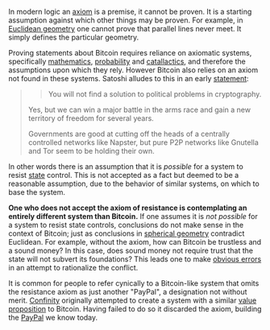 In modern logic an [axiom](https://en.wikipedia.org/wiki/Axiom) is a premise, it cannot be proven. It is a starting assumption against which other things may be proven. For example, in [Euclidean geometry](https://en.wikipedia.org/wiki/Euclidean_geometry) one cannot prove that parallel lines never meet. It simply defines the particular geometry.

Proving statements about Bitcoin requires reliance on axiomatic systems, specifically [mathematics](https://en.wikipedia.org/wiki/Zermelo%E2%80%93Fraenkel_set_theory), [probability](https://en.wikipedia.org/wiki/Probability_axioms) and [catallactics](https://en.wikipedia.org/wiki/Catallactics), and therefore the assumptions upon which they rely. However Bitcoin also relies on an axiom not found in these systems. Satoshi alludes to this in an early [statement](http://satoshi.nakamotoinstitute.org/emails/cryptography/4):

>> You will not find a solution to political problems in cryptography.
>
> Yes, but we can win a major battle in the arms race and gain a new territory of freedom for several years.
>
> Governments are good at cutting off the heads of a centrally controlled networks like Napster, but pure P2P networks like Gnutella and Tor seem to be holding their own.

In other words there is an assumption that it is *possible* for a system to resist [state](Glossary#state) control. This is not accepted as a fact but deemed to be a reasonable assumption, due to the behavior of similar systems, on which to base the system.

**One who does not accept the axiom of resistance is contemplating an entirely different system than Bitcoin.** If one assumes it is *not possible* for a system to resist state controls, conclusions do not make sense in the context of Bitcoin; just as conclusions in [spherical geometry](https://en.wikipedia.org/wiki/Spherical_geometry) contradict Euclidean. For example, without the axiom, how can Bitcoin be trustless and a sound money? In this case, does sound money not require trust that the state will not subvert its foundations? This leads one to make [obvious errors](Hearn-Error) in an attempt to rationalize the conflict.

It is common for people to refer cynically to a Bitcoin-like system that omits the resistance axiom as just another "PayPal", a designation not without merit. [Confinity](https://en.wikipedia.org/wiki/Confinity) originally attempted to create a system with a similar [value proposition](Value-Proposition) to Bitcoin. Having failed to do so it discarded the axiom, building the [PayPal](https://en.wikipedia.org/wiki/PayPal) we know today.

